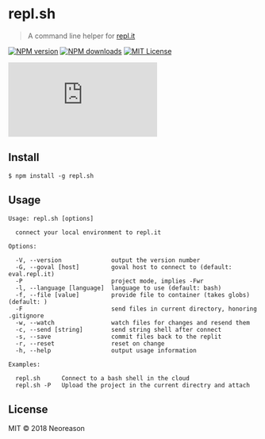 # repl.sh

> A command line helper for [repl.it](http://repl.it)

[![NPM version][npm-version-image]][npm-url] [![NPM downloads][npm-downloads-image]][npm-url] [![MIT License][license-image]][license-url]

[![Run on Repl.it](https://repl.it/badge/github/replit/repl.sh)](https://repl.it/github/replit/repl.sh)
## Install

    $ npm install -g repl.sh

## Usage
  
    Usage: repl.sh [options]
  
      connect your local environment to repl.it
  
    Options:
  
      -V, --version              output the version number
      -G, --goval [host]         goval host to connect to (default: eval.repl.it)
      -P                         project mode, implies -Fwr
      -l, --language [language]  language to use (default: bash)
      -f, --file [value]         provide file to container (takes globs) (default: )
      -F                         send files in current directory, honoring .gitignore
      -w, --watch                watch files for changes and resend them
      -c, --send [string]        send string shell after connect
      -s, --save                 commit files back to the replit
      -r, --reset                reset on change
      -h, --help                 output usage information
  
    Examples:
  
      repl.sh      Connect to a bash shell in the cloud 
      repl.sh -P   Upload the project in the current directry and attach
  

## License

MIT © 2018 Neoreason

[license-image]: http://img.shields.io/badge/license-MIT-blue.svg?style=flat
[license-url]: LICENSE

[npm-url]: https://npmjs.org/package/repl.sh
[npm-version-image]: http://img.shields.io/npm/v/repl.sh.svg?style=flat
[npm-downloads-image]: http://img.shields.io/npm/dm/repl.sh.svg?style=flat

